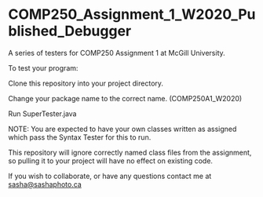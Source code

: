 # COMP250_Assignment_1_W2020_Published_Debugger
A series of testers for COMP250 Assignment 1 at McGill University.

To test your program:

Clone this repository into your project directory.

Change your package name to the correct name. (COMP250A1_W2020)

Run SuperTester.java

NOTE:
You are expected to have your own classes written as assigned which pass the Syntax Tester for this to run.

This repository will ignore correctly named class files from the assignment, so pulling it to your project will have no effect on existing code.

If you wish to collaborate, or have any questions contact me at sasha@sashaphoto.ca
